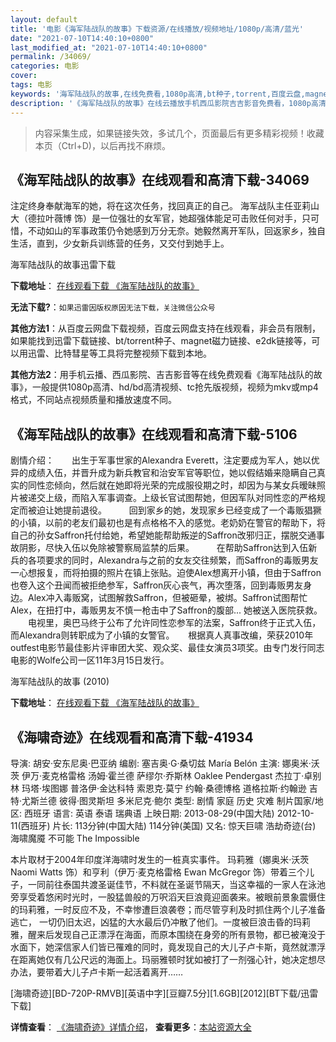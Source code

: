 ```yaml
---
layout: default
title: '电影《海军陆战队的故事》下载资源/在线播放/视频地址/1080p/高清/蓝光'
date: "2021-07-10T14:40:10+0800"
last_modified_at: "2021-07-10T14:40:10+0800"
permalink: /34069/
categories: 电影
cover:
tags: 电影
keywords: '海军陆战队的故事,在线免费看,1080p高清,bt种子,torrent,百度云盘,magnet,磁力链,迅雷下载资源'
description: '《海军陆战队的故事》在线云播放手机西瓜影院吉吉影音免费看，1080p高清bd/hd未删减完整版和tc抢先枪版，mkv/mp4格式，附带bt/torrent种子、magnet/磁力链、百度云盘、网盘资源迅雷下载链接'
---
```


>内容采集生成，如果链接失效，多试几个，页面最后有更多精彩视频！收藏本页（Ctrl+D)，以后再找不麻烦。


## 《海军陆战队的故事》在线观看和高清下载-34069

注定终身奉献海军的她，将在这次任务，找回真正的自己。 海军战队主任亚莉山大（德拉叶薇博 饰）是一位强壮的女军官，她超强体能足可击败任何对手，只可惜，不动如山的军事政策仍令她感到万分无奈。她毅然离开军队，回返家乡，独自生活，直到，少女新兵训练营的任务，又交付到她手上。


海军陆战队的故事迅雷下载

**下载地址**： [在线观看下载 《海军陆战队的故事》](https://www.993dy.com//vod-detail-id-14839.html) 


**无法下载?**：`如果迅雷因版权原因无法下载，关注微信公众号 `

**其他方法1**：从百度云网盘下载视频，百度云网盘支持在线观看，非会员有限制，如果能找到迅雷下载链接、bt/torrent种子、magnet磁力链接、e2dk链接等，可以用迅雷、比特彗星等工具将完整视频下载到本地。

**其他方法2**：用手机云播、西瓜影院、吉吉影音等在线免费观看《海军陆战队的故事》，一般提供1080p高清、hd/bd高清视频、tc抢先版视频，视频为mkv或mp4格式，不同站点视频质量和播放速度不同。


## 《海军陆战队的故事》在线观看和高清下载-5106

剧情介绍：　　出生于军事世家的Alexandra Everett，注定要成为军人，她以优异的成绩入伍，并晋升成为新兵教官和治安军官等职位，她以假结婚来隐瞒自己真实的同性恋倾向，然后就在她即将光荣的完成服役期之时，却因为与某女兵暧昧照片被递交上级，而陷入军事调查。上级长官试图帮她，但因军队对同性恋的严格规定而被迫让她提前退役。  　　回到家乡的她，发现家乡已经变成了一个毒贩猖獗的小镇，以前的老友们最初也是有点格格不入的感觉。老奶奶在警官的帮助下，将自己的孙女Saffron托付给她，希望她能帮助叛逆的Saffron改邪归正，摆脱交通事故阴影，尽快入伍以免除被警察局监禁的后果。  　　在帮助Saffron达到入伍新兵的各项要求的同时，Alexandra与之前的女友交往频繁，而Saffron的毒贩男友一心想报复，而将拍摄的照片在镇上张贴。迫使Alex想离开小镇，但由于Saffron也卷入这个丑闻而被拒绝参军，Saffron灰心丧气，再次堕落，回到毒贩男友身边。Alex冲入毒贩窝，试图解救Saffron，但被砸晕，被绑。Saffron试图帮忙Alex，在扭打中，毒贩男友不慎一枪击中了Saffron的腹部... 她被送入医院获救。  　　电视里，奥巴马终于公布了允许同性恋参军的法案，Saffron终于正式入伍，而Alexandra则转职成为了小镇的女警官。  　根据真人真事改编，荣获2010年outfest电影节最佳影片评审团大奖、观众奖、最佳女演员3项奖。由专门发行同志电影的Wolfe公司一区11年3月15日发行。


海军陆战队的故事 (2010)

**下载地址**： [在线观看下载 《海军陆战队的故事》](https://www.btbtdy.me/btdy/dy16678.html) 


## 《海啸奇迹》在线观看和高清下载-41934

导演: 胡安·安东尼奥·巴亚纳 编剧: 塞吉奥·G·桑切兹 María Belón 主演: 娜奥米·沃茨 伊万·麦克格雷格 汤姆·霍兰德 萨缪尔·乔斯林 Oaklee Pendergast 杰拉丁·卓别林 玛塔·埃图娜 普洛伊·金达科特 索恩克·莫宁 约翰·桑德博格 道格拉斯·约翰逊 吉特·尤斯兰德 彼得·图灵斯坦 多米尼克·鲍尔 类型: 剧情 家庭 历史 灾难 制片国家/地区: 西班牙 语言: 英语 泰语 瑞典语 上映日期: 2013-08-29(中国大陆) 2012-10-11(西班牙) 片长: 113分钟(中国大陆) 114分钟(美国) 又名: 惊天巨啸 浩劫奇迹(台) 海啸魔魇 不可能 The Impossible

本片取材于2004年印度洋海啸时发生的一桩真实事件。 玛莉雅（娜奥米·沃茨 Naomi Watts 饰）和亨利（伊万·麦克格雷格 Ewan McGregor 饰）带着三个儿子，一同前往泰国共渡圣诞佳节，不料就在圣诞节隔天，当这幸福的一家人在泳池旁享受着悠闲时光时，一股猛兽般的万呎滔天巨浪竟迎面袭来。被眼前景象震慑住的玛莉雅，一时反应不及，不幸惨遭巨浪袭卷；而尽管亨利及时抓住两个儿子准备逃亡， 一切仍旧太迟，凶猛的大水最后仍冲散了他们。一度被巨浪击昏的玛莉雅，醒来后发现自己正漂浮在海面，而原本围绕在身旁的所有景物，都已被淹没于水面下，她深信家人们皆已罹难的同时，竟发现自己的大儿子卢卡斯，竟然就漂浮在距离她仅有几公尺远的海面上。玛丽雅顿时犹如被打了一剂强心针，她决定想尽办法，要带着大儿子卢卡斯一起活着离开……


[海啸奇迹][BD-720P-RMVB][英语中字][豆瓣7.5分][1.6GB][2012][BT下载/迅雷下载]

**详情查看**： [《海啸奇迹》详情介绍](/movie/41934/)， **查看更多**：[本站资源大全](/movie/t/all/)

